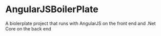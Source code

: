 # AngularJSBoilerPlate
A biolerplate project that runs with AngularJS on the front end and .Net Core on the back end
